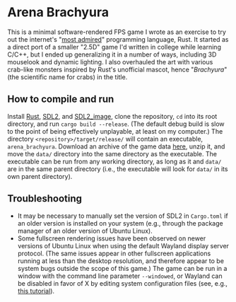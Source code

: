 # Arena Brachyura

This is a minimal software-rendered FPS game I wrote as an exercise to try out the internet's "[most admired](https://github.blog/2023-08-30-why-rust-is-the-most-admired-language-among-developers/)" programming language, Rust. It started as a direct port of a smaller "2.5D" game I'd written in college while learning C/C++, but I ended up generalizing it in a number of ways, including 3D mouselook and dynamic lighting. I also overhauled the art with various crab-like monsters inspired by Rust's unofficial mascot, hence "*Brachyura*" (the scientific name for crabs) in the title.

## How to compile and run

Install [Rust](https://www.rust-lang.org/tools/install), [SDL2](https://wiki.libsdl.org/SDL2/Installation), and [SDL2\_image](https://github.com/libsdl-org/SDL_image/releases), clone the repository, `cd` into its root directory, and run `cargo build --release`. (The default debug build is slow to the point of being effectively unplayable, at least on my computer.) The directory `<repository>/target/release/` will contain an executable, `arena_brachyura`. Download an archive of the game data [here](https://www.dropbox.com/scl/fi/sx9hzzt497yiz6mcp3w6y/arena_brachyura_data_7_20_2024.zip?rlkey=wegn0nce782q0ipadcz7namuv&st=thv20x4y&dl=1), unzip it, and move the `data/` directory into the same directory as the executable. The executable can be run from any working directory, as long as it and `data/` are in the same parent directory (i.e., the executable will look for `data/` in its own parent directory).

## Troubleshooting

* It may be necessary to manually set the version of SDL2 in `Cargo.toml` if an older version is installed on your system (e.g., through the package manager of an older version of Ubuntu Linux).
* Some fullscreen rendering issues have been observed on newer versions of Ubuntu Linux when using the default Wayland display server protocol.  (The same issues appear in other fullscreen applications running at less than the desktop resolution, and therefore appear to be system bugs outside the scope of this game.)  The game can be run in a window with the command line parameter `--windowed`, or Wayland can be disabled in favor of X by editing system configuration files (see, e.g., [this tutorial](https://linuxconfig.org/how-to-enable-disable-wayland-on-ubuntu-22-04-desktop)).
